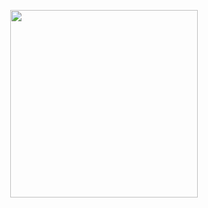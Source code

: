 <p align="center">
    <img src="https://img.shields.io/badge/React-20232A?style=for-the-badge&logo=react&logoColor=61DAFB" width="300">
</p>
